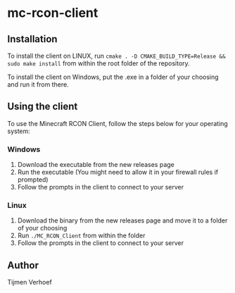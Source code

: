 # mc-rcon-client

## Installation

To install the client on LINUX, run ```cmake . -D CMAKE_BUILD_TYPE=Release && sudo make install``` from within the root folder of the repository.

To install the client on Windows, put the .exe in a folder of your choosing and run it from there.

## Using the client

To use the Minecraft RCON Client, follow the steps below for your operating system:

### Windows

1. Download the executable from the new releases page
2. Run the executable (You might need to allow it in your firewall rules if prompted)
3. Follow the prompts in the client to connect to your server

### Linux

1. Download the binary from the new releases page and move it to a folder of your choosing
2. Run ```./MC_RCON_Client``` from within the folder
3. Follow the prompts in the client to connect to your server

## Author

Tijmen Verhoef
